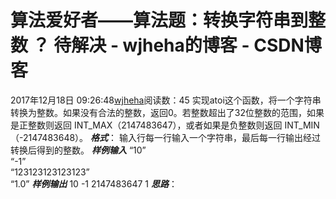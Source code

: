 # 算法爱好者——算法题：转换字符串到整数 ？ 待解决 - wjheha的博客 - CSDN博客
2017年12月18日 09:26:48[wjheha](https://me.csdn.net/wjheha)阅读数：45
实现atoi这个函数，将一个字符串转换为整数。如果没有合法的整数，返回0。若整数超出了32位整数的范围，如果是正整数则返回 INT_MAX（2147483647），或者如果是负整数则返回 INT_MIN（-2147483648）。
***格式***：
输入行每一行输入一个字符串，最后每一行输出经过转换后得到的整数。
***样例输入***
“10”  
“-1”  
“123123123123123”  
“1.0” 
***样例输出***
10 
-1 
2147483647 
1
***思路***：
